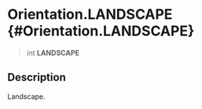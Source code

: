 Orientation.LANDSCAPE {#Orientation.LANDSCAPE}
=====================

> int **LANDSCAPE**

Description
-----------

Landscape.
